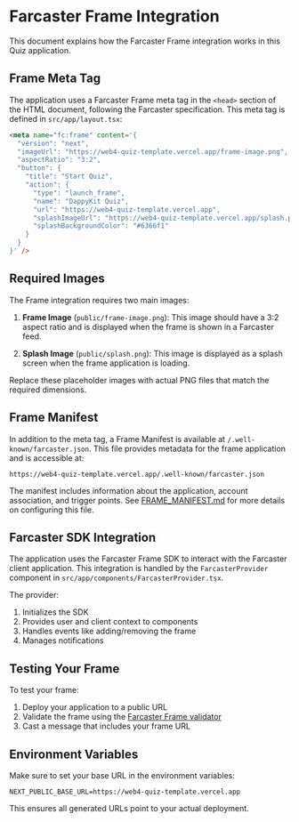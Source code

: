 # Farcaster Frame Integration

This document explains how the Farcaster Frame integration works in this Quiz application.

## Frame Meta Tag

The application uses a Farcaster Frame meta tag in the `<head>` section of the HTML document, following the Farcaster specification. This meta tag is defined in `src/app/layout.tsx`:

```html
<meta name="fc:frame" content='{
  "version": "next",
  "imageUrl": "https://web4-quiz-template.vercel.app/frame-image.png",
  "aspectRatio": "3:2",
  "button": {
    "title": "Start Quiz",
    "action": {
      "type": "launch_frame",
      "name": "DappyKit Quiz",
      "url": "https://web4-quiz-template.vercel.app",
      "splashImageUrl": "https://web4-quiz-template.vercel.app/splash.png",
      "splashBackgroundColor": "#6366f1"
    }
  }
}' />
```

## Required Images

The Frame integration requires two main images:

1. **Frame Image** (`public/frame-image.png`): This image should have a 3:2 aspect ratio and is displayed when the frame is shown in a Farcaster feed.

2. **Splash Image** (`public/splash.png`): This image is displayed as a splash screen when the frame application is loading.

Replace these placeholder images with actual PNG files that match the required dimensions.

## Frame Manifest

In addition to the meta tag, a Frame Manifest is available at `/.well-known/farcaster.json`. This file provides metadata for the frame application and is accessible at:

```
https://web4-quiz-template.vercel.app/.well-known/farcaster.json
```

The manifest includes information about the application, account association, and trigger points. See [FRAME_MANIFEST.md](FRAME_MANIFEST.md) for more details on configuring this file.

## Farcaster SDK Integration

The application uses the Farcaster Frame SDK to interact with the Farcaster client application. This integration is handled by the `FarcasterProvider` component in `src/app/components/FarcasterProvider.tsx`.

The provider:
1. Initializes the SDK
2. Provides user and client context to components
3. Handles events like adding/removing the frame
4. Manages notifications

## Testing Your Frame

To test your frame:
1. Deploy your application to a public URL
2. Validate the frame using the [Farcaster Frame validator](https://warpcast.com/~/developers/frames)
3. Cast a message that includes your frame URL

## Environment Variables

Make sure to set your base URL in the environment variables:

```
NEXT_PUBLIC_BASE_URL=https://web4-quiz-template.vercel.app
```

This ensures all generated URLs point to your actual deployment. 